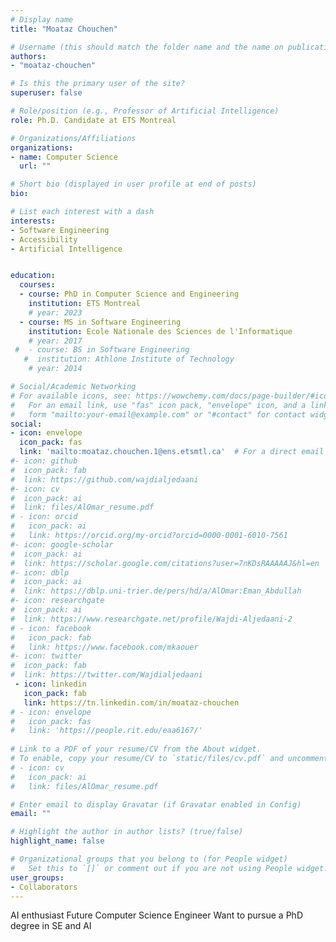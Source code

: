 ```yaml
---
# Display name
title: "Moataz Chouchen"

# Username (this should match the folder name and the name on publications)
authors:
- "moataz-chouchen"

# Is this the primary user of the site?
superuser: false

# Role/position (e.g., Professor of Artificial Intelligence)
role: Ph.D. Candidate at ETS Montreal

# Organizations/Affiliations
organizations:
- name: Computer Science
  url: ""

# Short bio (displayed in user profile at end of posts)
bio: 

# List each interest with a dash
interests:
- Software Engineering
- Accessibility
- Artificial Intelligence


education:
  courses:
  - course: PhD in Computer Science and Engineering
    institution: ETS Montreal
    # year: 2023
  - course: MS in Software Engineering
    institution: Ecole Nationale des Sciences de l'Informatique
    # year: 2017
 #  - course: BS in Software Engineering
   #  institution: Athlone Institute of Technology
    # year: 2014

# Social/Academic Networking
# For available icons, see: https://wowchemy.com/docs/page-builder/#icons
#   For an email link, use "fas" icon pack, "envelope" icon, and a link in the
#   form "mailto:your-email@example.com" or "#contact" for contact widget.
social:
- icon: envelope
  icon_pack: fas
  link: 'mailto:moataz.chouchen.1@ens.etsmtl.ca'  # For a direct email link, use "mailto:test@example.org".
#- icon: github
#  icon_pack: fab
#  link: https://github.com/wajdialjedaani
#- icon: cv
#  icon_pack: ai
#  link: files/AlOmar_resume.pdf
# - icon: orcid
#   icon_pack: ai
#   link: https://orcid.org/my-orcid?orcid=0000-0001-6010-7561
#- icon: google-scholar
#  icon_pack: ai
#  link: https://scholar.google.com/citations?user=7nKDsRAAAAAJ&hl=en
#- icon: dblp
#  icon_pack: ai
#  link: https://dblp.uni-trier.de/pers/hd/a/AlOmar:Eman_Abdullah
#- icon: researchgate
#  icon_pack: ai
#  link: https://www.researchgate.net/profile/Wajdi-Aljedaani-2
# - icon: facebook
#   icon_pack: fab
#   link: https://www.facebook.com/mkaouer
#- icon: twitter
#  icon_pack: fab
#  link: https://twitter.com/Wajdialjedaani
 - icon: linkedin
   icon_pack: fab
   link: https://tn.linkedin.com/in/moataz-chouchen
# - icon: envelope
#   icon_pack: fas
#   link: 'https://people.rit.edu/eaa6167/'
  
# Link to a PDF of your resume/CV from the About widget.
# To enable, copy your resume/CV to `static/files/cv.pdf` and uncomment the lines below.
# - icon: cv
#   icon_pack: ai
#   link: files/AlOmar_resume.pdf

# Enter email to display Gravatar (if Gravatar enabled in Config)
email: ""

# Highlight the author in author lists? (true/false)
highlight_name: false

# Organizational groups that you belong to (for People widget)
#   Set this to `[]` or comment out if you are not using People widget.
user_groups:
- Collaborators
---
```


AI enthusiast
Future Computer Science Engineer
Want to pursue a PhD degree in SE and AI
